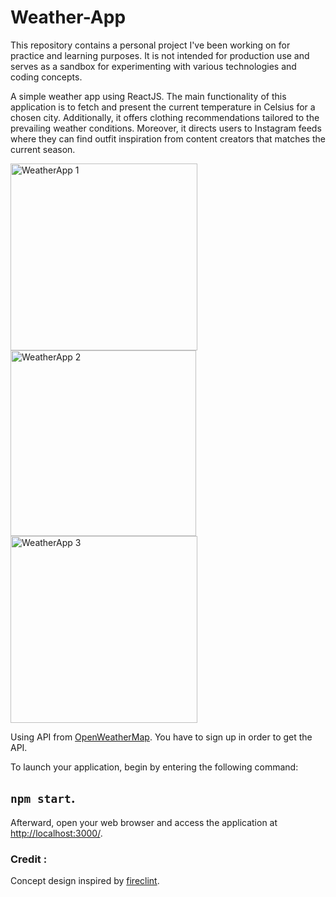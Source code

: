 # Weather-App

This repository contains a personal project I've been working on for practice and learning purposes. It is not intended for production use and serves as a sandbox for experimenting with various technologies and coding concepts.

A simple weather app using ReactJS.
The main functionality of this application is to fetch and present the current temperature in Celsius for a chosen city. Additionally, it offers clothing recommendations tailored to the prevailing weather conditions. Moreover, it directs users to Instagram feeds where they can find outfit inspiration from content creators that matches the current season.

<img width="299" alt="WeatherApp 1" src="https://github.com/verren5/Weather-App/assets/72977921/cd0a92ae-7f43-43c0-82e2-84600648f9ce">
<img width="297" alt="WeatherApp 2" src="https://github.com/verren5/Weather-App/assets/72977921/30a534ba-68d6-4a2e-823d-f4babb819d1d">
<img width="299" alt="WeatherApp 3" src="https://github.com/verren5/Weather-App/assets/72977921/35e10710-e4da-4969-bfc3-33182a0a66cb">



Using API from [OpenWeatherMap](https://openweathermap.org/api). You have to sign up in order to get the API.

To launch your application, begin by entering the following command: 
## `npm start`. 
Afterward, open your web browser and access the application at [http://localhost:3000/](http://localhost:3000/).


### Credit :
Concept design inspired by [fireclint]([https://github.com/fireclint](https://github.com/fireclint/weather-app-react)https://github.com/fireclint/weather-app-react).
